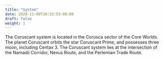 ```yaml
---
title: "System"
date: 2020-11-08T18:33:53-08:00
draft: false
weight: 1
---
```


The Coruscant system is located in the Corusca sector of the Core Worlds. The planet Coruscant orbits the star Coruscant Prime, and possesses three moon, including Centax 3. The Coruscant system lies at the intersection of the Namadii Corridor, Nexus Route, and the Perlemian Trade Route.